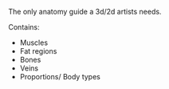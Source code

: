 The only anatomy guide a 3d/2d artists needs.

Contains:
- Muscles
- Fat regions
- Bones
- Veins
- Proportions/ Body types
